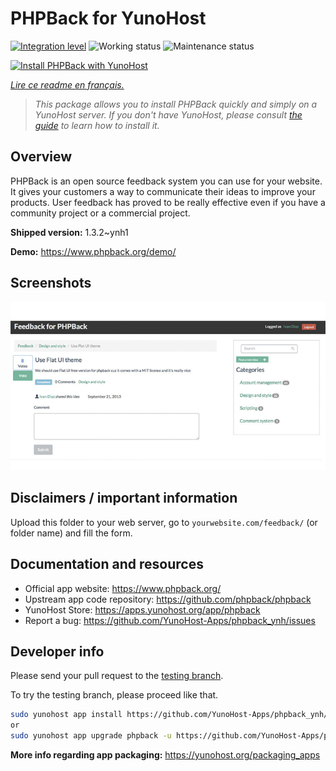 <!--
N.B.: This README was automatically generated by https://github.com/YunoHost/apps/tree/master/tools/README-generator
It shall NOT be edited by hand.
-->

# PHPBack for YunoHost

[![Integration level](https://dash.yunohost.org/integration/phpback.svg)](https://dash.yunohost.org/appci/app/phpback) ![Working status](https://ci-apps.yunohost.org/ci/badges/phpback.status.svg) ![Maintenance status](https://ci-apps.yunohost.org/ci/badges/phpback.maintain.svg)

[![Install PHPBack with YunoHost](https://install-app.yunohost.org/install-with-yunohost.svg)](https://install-app.yunohost.org/?app=phpback)

*[Lire ce readme en français.](./README_fr.md)*

> *This package allows you to install PHPBack quickly and simply on a YunoHost server.
If you don't have YunoHost, please consult [the guide](https://yunohost.org/#/install) to learn how to install it.*

## Overview

PHPBack is an open source feedback system you can use for your website. It gives your customers a way to communicate their ideas to improve your products. User feedback has proved to be really effective even if you have a community project or a commercial project. 

**Shipped version:** 1.3.2~ynh1

**Demo:** https://www.phpback.org/demo/

## Screenshots

![Screenshot of PHPBack](./doc/screenshots/slider-item-1.png)

## Disclaimers / important information

Upload this folder to your web server, go to `yourwebsite.com/feedback/` (or folder name) and fill the form. 
## Documentation and resources

* Official app website: <https://www.phpback.org/>
* Upstream app code repository: <https://github.com/phpback/phpback>
* YunoHost Store: <https://apps.yunohost.org/app/phpback>
* Report a bug: <https://github.com/YunoHost-Apps/phpback_ynh/issues>

## Developer info

Please send your pull request to the [testing branch](https://github.com/YunoHost-Apps/phpback_ynh/tree/testing).

To try the testing branch, please proceed like that.

``` bash
sudo yunohost app install https://github.com/YunoHost-Apps/phpback_ynh/tree/testing --debug
or
sudo yunohost app upgrade phpback -u https://github.com/YunoHost-Apps/phpback_ynh/tree/testing --debug
```

**More info regarding app packaging:** <https://yunohost.org/packaging_apps>
